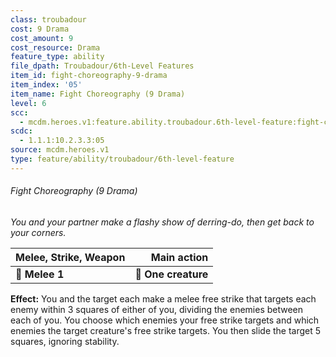 ```yaml
---
class: troubadour
cost: 9 Drama
cost_amount: 9
cost_resource: Drama
feature_type: ability
file_dpath: Troubadour/6th-Level Features
item_id: fight-choreography-9-drama
item_index: '05'
item_name: Fight Choreography (9 Drama)
level: 6
scc:
  - mcdm.heroes.v1:feature.ability.troubadour.6th-level-feature:fight-choreography-9-drama
scdc:
  - 1.1.1:10.2.3.3:05
source: mcdm.heroes.v1
type: feature/ability/troubadour/6th-level-feature
---
```


###### Fight Choreography (9 Drama)

*You and your partner make a flashy show of derring-do, then get back to your corners.*

| **Melee, Strike, Weapon** |     **Main action** |
| ------------------------- | ------------------: |
| **📏 Melee 1**            | **🎯 One creature** |

**Effect:** You and the target each make a melee free strike that targets each enemy within 3 squares of either of you, dividing the enemies between each of you. You choose which enemies your free strike targets and which enemies the target creature's free strike targets. You then slide the target 5 squares, ignoring stability.
